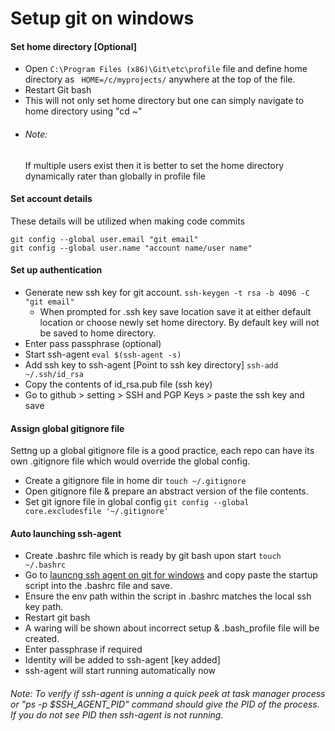 # Setup git on windows

#### Set home directory [Optional]
* Open ```C:\Program Files (x86)\Git\etc\profile``` file and define home directory as ``` HOME=/c/myprojects/``` anywhere at the top of the file.
* Restart Git bash
* This will not only set home directory but one can simply navigate to home directory using "cd ~"
* ###### Note: 
    If multiple users exist then it is better to set the home directory dynamically rater than globally in profile file

#### Set account details
These details will be utilized when making code commits
``` 
git config --global user.email "git email"
git config --global user.name "account name/user name"
```

#### Set up authentication
* Generate new ssh key for git account. ``` ssh-keygen -t rsa -b 4096 -C "git email" ```
    * When prompted for .ssh key save location save it at either default location or choose newly set home directory. By default key will not be saved to home directory.
* Enter pass passphrase (optional)
* Start ssh-agent  ```eval $(ssh-agent -s)```
* Add ssh key to ssh-agent [Point to ssh key directory]
 ```ssh-add ~/.ssh/id_rsa```
* Copy the contents of id_rsa.pub file (ssh key)
* Go to github > setting > SSH and PGP Keys > paste the ssh key and save


#### Assign global gitignore file
Settng up a global gitignore file is a good practice, each repo can have its own .gitignore file which would override the global config.
* Create a gitignore file in home dir ```touch ~/.gitignore```
* Open gitignore file & prepare an abstract version of the file contents.
* Set git ignore file in global config  ```git config --global core.excludesfile '~/.gitignore'```

#### Auto launching ssh-agent
* Create .bashrc file which is ready by git bash upon start  ```touch ~/.bashrc```
* Go to [launcng ssh agent on git for windows](https://help.github.com/en/github/authenticating-to-github/working-with-ssh-key-passphrases#auto-launching-ssh-agent-on-git-for-windows) and copy paste the startup script into the .bashrc file and save. 
* Ensure the env path within the script in .bashrc matches the local ssh key path.
* Restart git bash
* A waring will be shown about incorrect setup & .bash_profile file will be created.
* Enter passphrase if required
* Identity will be added to ssh-agent [key added]
* ssh-agent will start running automatically now

###### Note: To verify if ssh-agent is unning a quick peek at task manager process or "ps -p $SSH_AGENT_PID" command should give the PID of the process. If you do not see PID then ssh-agent is not running.